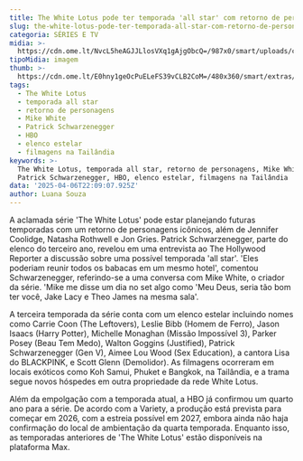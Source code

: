 ```yaml
---
title: The White Lotus pode ter temporada 'all star' com retorno de personagens
slug: the-white-lotus-pode-ter-temporada-all-star-com-retorno-de-personagens
categoria: SÉRIES E TV
midia: >-
  https://cdn.ome.lt/NvcL5heAGJJLlosVXq1gAjgObcQ=/987x0/smart/uploads/conteudo/fotos/thewhitelotus_mNUgwoV.jpg
tipoMidia: imagem
thumb: >-
  https://cdn.ome.lt/E0hny1geOcPuELeFS39vCLB2CoM=/480x360/smart/extras/conteudos/thewhitelotus_URp5oCB.jpg
tags:
  - The White Lotus
  - temporada all star
  - retorno de personagens
  - Mike White
  - Patrick Schwarzenegger
  - HBO
  - elenco estelar
  - filmagens na Tailândia
keywords: >-
  The White Lotus, temporada all star, retorno de personagens, Mike White,
  Patrick Schwarzenegger, HBO, elenco estelar, filmagens na Tailândia
data: '2025-04-06T22:09:07.925Z'
author: Luana Souza
---
```


A aclamada série 'The White Lotus' pode estar planejando futuras temporadas com um retorno de personagens icônicos, além de Jennifer Coolidge, Natasha Rothwell e Jon Gries. Patrick Schwarzenegger, parte do elenco do terceiro ano, revelou em uma entrevista ao The Hollywood Reporter a discussão sobre uma possível temporada 'all star'. 'Eles poderiam reunir todos os babacas em um mesmo hotel', comentou Schwarzenegger, referindo-se a uma conversa com Mike White, o criador da série. 'Mike me disse um dia no set algo como 'Meu Deus, seria tão bom ter você, Jake Lacy e Theo James na mesma sala'.

A terceira temporada da série conta com um elenco estelar incluindo nomes como Carrie Coon (The Leftovers), Leslie Bibb (Homem de Ferro), Jason Isaacs (Harry Potter), Michelle Monaghan (Missão Impossível 3), Parker Posey (Beau Tem Medo), Walton Goggins (Justified), Patrick Schwarzenegger (Gen V), Aimee Lou Wood (Sex Education), a cantora Lisa do BLACKPINK, e Scott Glenn (Demolidor). As filmagens ocorreram em locais exóticos como Koh Samui, Phuket e Bangkok, na Tailândia, e a trama segue novos hóspedes em outra propriedade da rede White Lotus.

Além da empolgação com a temporada atual, a HBO já confirmou um quarto ano para a série. De acordo com a Variety, a produção está prevista para começar em 2026, com a estreia possível em 2027, embora ainda não haja confirmação do local de ambientação da quarta temporada. Enquanto isso, as temporadas anteriores de 'The White Lotus' estão disponíveis na plataforma Max.
